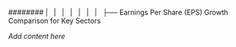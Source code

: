 ######## |   |   |   |   |   |   |   ├── Earnings Per Share (EPS) Growth Comparison for Key Sectors

*Add content here*